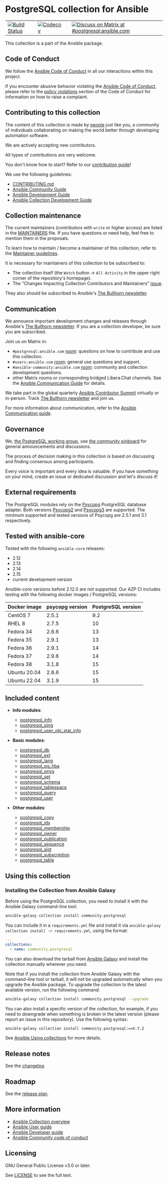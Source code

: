 # PostgreSQL collection for Ansible
| | | | |
|--|--|--|--|
|[![Build Status](https://dev.azure.com/ansible/community.postgres/_apis/build/status/CI?branchName=main)](https://dev.azure.com/ansible/community.postgres/_build?definitionId=28)|[![Codecov](https://img.shields.io/codecov/c/github/ansible-collections/community.postgresql)](https://codecov.io/gh/ansible-collections/community.postgresql)| |[![Discuss on Matrix at #postgresql:ansible.com](https://img.shields.io/matrix/postgresql:ansible.com.svg?server_fqdn=ansible-accounts.ems.host&label=Discuss%20on%20Matrix%20at%20%23postgresql:ansible.com&logo=matrix)](https://matrix.to/#/#postgresql:ansible.com)|

This collection is a part of the Ansible package.

## Code of Conduct

We follow the [Ansible Code of Conduct](https://docs.ansible.com/ansible/latest/community/code_of_conduct.html) in all our interactions within this project.

If you encounter abusive behavior violating the [Ansible Code of Conduct](https://docs.ansible.com/ansible/latest/community/code_of_conduct.html), please refer to the [policy violations](https://docs.ansible.com/ansible/latest/community/code_of_conduct.html#policy-violations) section of the Code of Conduct for information on how to raise a complaint.

## Contributing to this collection

The content of this collection is made by [people](https://github.com/ansible-collections/community.postgresql/blob/main/CONTRIBUTORS) just like you, a community of individuals collaborating on making the world better through developing automation software.

We are actively accepting new contributors.

All types of contributions are very welcome.

You don't know how to start? Refer to our [contribution guide](https://github.com/ansible-collections/community.postgresql/blob/main/CONTRIBUTING.md)!

We use the following guidelines:

* [CONTRIBUTING.md](https://github.com/ansible-collections/community.postgresql/blob/main/CONTRIBUTING.md)
* [Ansible Community Guide](https://docs.ansible.com/ansible/latest/community/index.html)
* [Ansible Development Guide](https://docs.ansible.com/ansible/devel/dev_guide/index.html)
* [Ansible Collection Development Guide](https://docs.ansible.com/ansible/devel/dev_guide/developing_collections.html#contributing-to-collections)

## Collection maintenance

The current maintainers (contributors with `write` or higher access) are listed in the [MAINTAINERS](https://github.com/ansible-collections/community.postgresql/blob/main/MAINTAINERS) file. If you have questions or need help, feel free to mention them in the proposals.

To learn how to maintain / become a maintainer of this collection, refer to the [Maintainer guidelines](https://github.com/ansible-collections/community.postgresql/blob/main/MAINTAINING.md).

It is necessary for maintainers of this collection to be subscribed to:

* The collection itself (the `Watch` button -> `All Activity` in the upper right corner of the repository's homepage).
* The "Changes Impacting Collection Contributors and Maintainers" [issue](https://github.com/ansible-collections/overview/issues/45).

They also should be subscribed to Ansible's [The Bullhorn newsletter](https://docs.ansible.com/ansible/devel/community/communication.html#the-bullhorn).

## Communication

We announce important development changes and releases through Ansible's [The Bullhorn newsletter](https://docs.ansible.com/ansible/devel/community/communication.html#the-bullhorn). If you are a collection developer, be sure you are subscribed.

Join us on Matrix in:

* `#postgresql:ansible.com` [room](https://matrix.to/#/#postgresql:ansible.com): questions on how to contribute and use this collection.
* `#users:ansible.com` [room](https://matrix.to/#/#users:ansible.com): general use questions and support.
* `#ansible-community:ansible.com` [room](https://matrix.to/#/#community:ansible.com): community and collection development questions.
* other Matrix rooms or corresponding bridged Libera.Chat channels. See the [Ansible Communication Guide](https://docs.ansible.com/ansible/devel/community/communication.html) for details.

We take part in the global quarterly [Ansible Contributor Summit](https://github.com/ansible/community/wiki/Contributor-Summit) virtually or in-person. Track [The Bullhorn newsletter](https://docs.ansible.com/ansible/devel/community/communication.html#the-bullhorn) and join us.

For more information about communication, refer to the [Ansible Communication guide](https://docs.ansible.com/ansible/devel/community/communication.html).

## Governance

We, [the PostgreSQL working group](https://github.com/ansible-collections/community.postgresql/wiki/PostgreSQL-Working-Group), use [the community pinboard](https://github.com/ansible-collections/community.postgresql/issues/30) for general announcements and discussions.

The process of decision making in this collection is based on discussing and finding consensus among participants.

Every voice is important and every idea is valuable. If you have something on your mind, create an issue or dedicated discussion and let's discuss it!

## External requirements

The PostgreSQL modules rely on the [Psycopg](https://www.psycopg.org/psycopg3/docs/basic/index.html) PostgreSQL database adapter.
Both versions [Psycopg2](https://www.psycopg.org/docs/) and [Psycopg3](https://www.psycopg.org/psycopg3/docs/) are supported.
The minimum supported and tested versions of Psycopg are 2.5.1 and 3.1 respectively.


## Tested with ansible-core

Tested with the following `ansible-core` releases:
- 2.12
- 2.13
- 2.14
- 2.15
- current development version

Ansible-core versions before 2.12.0 are not supported.
Our AZP CI includes testing with the following docker images / PostgreSQL versions:

| Docker image | psycopg version | PostgreSQL version |
|--------------|-----------------|--------------------|
| CentOS 7     |           2.5.1 |                9.2 |
| RHEL 8       |           2.7.5 |               10   |
| Fedora 34    |           2.8.6 |               13   |
| Fedora 35    |           2.9.1 |               13   |
| Fedora 36    |           2.9.1 |               14   |
| Fedora 37    |           2.9.6 |               14   |
| Fedora 38    |           3.1.8 |               15   |
| Ubuntu 20.04 |           2.8.6 |               15   |
| Ubuntu 22.04 |           3.1.9 |               15   |

## Included content

- **Info modules**:
  - [postgresql_info](https://docs.ansible.com/ansible/latest/collections/community/postgresql/postgresql_info_module.html)
  - [postgresql_ping](https://docs.ansible.com/ansible/latest/collections/community/postgresql/postgresql_ping_module.html)
  - [postgresql_user_obj_stat_info](https://docs.ansible.com/ansible/latest/collections/community/postgresql/postgresql_user_obj_stat_info_module.html)

- **Basic modules**:
  - [postgresql_db](https://docs.ansible.com/ansible/latest/collections/community/postgresql/postgresql_db_module.html)
  - [postgresql_ext](https://docs.ansible.com/ansible/latest/collections/community/postgresql/postgresql_ext_module.html)
  - [postgresql_lang](https://docs.ansible.com/ansible/latest/collections/community/postgresql/postgresql_lang_module.html)
  - [postgresql_pg_hba](https://docs.ansible.com/ansible/latest/collections/community/postgresql/postgresql_pg_hba_module.html)
  - [postgresql_privs](https://docs.ansible.com/ansible/latest/collections/community/postgresql/postgresql_privs_module.html)
  - [postgresql_set](https://docs.ansible.com/ansible/latest/collections/community/postgresql/postgresql_set_module.html)
  - [postgresql_schema](https://docs.ansible.com/ansible/latest/collections/community/postgresql/postgresql_schema_module.html)
  - [postgresql_tablespace](https://docs.ansible.com/ansible/latest/collections/community/postgresql/postgresql_tablespace_module.html)
  - [postgresql_query](https://docs.ansible.com/ansible/latest/collections/community/postgresql/postgresql_query_module.html)
  - [postgresql_user](https://docs.ansible.com/ansible/latest/collections/community/postgresql/postgresql_user_module.html)

- **Other modules**:
  - [postgresql_copy](https://docs.ansible.com/ansible/latest/collections/community/postgresql/postgresql_copy_module.html)
  - [postgresql_idx](https://docs.ansible.com/ansible/latest/collections/community/postgresql/postgresql_idx_module.html)
  - [postgresql_membership](https://docs.ansible.com/ansible/latest/collections/community/postgresql/postgresql_membership_module.html)
  - [postgresql_owner](https://docs.ansible.com/ansible/latest/collections/community/postgresql/postgresql_owner_module.html)
  - [postgresql_publication](https://docs.ansible.com/ansible/latest/collections/community/postgresql/postgresql_publication_module.html)
  - [postgresql_sequence](https://docs.ansible.com/ansible/latest/collections/community/postgresql/postgresql_sequence_module.html)
  - [postgresql_slot](https://docs.ansible.com/ansible/latest/collections/community/postgresql/postgresql_slot_module.html)
  - [postgresql_subscription](https://docs.ansible.com/ansible/latest/collections/community/postgresql/postgresql_subscription_module.html)
  - [postgresql_table](https://docs.ansible.com/ansible/latest/collections/community/postgresql/postgresql_table_module.html)

## Using this collection

### Installing the Collection from Ansible Galaxy

Before using the PostgreSQL collection, you need to install it with the Ansible Galaxy command-line tool:

```bash
ansible-galaxy collection install community.postgresql
```

You can include it in a `requirements.yml` file and install it via `ansible-galaxy collection install -r requirements.yml`, using the format:

```yaml
---
collections:
  - name: community.postgresql
```

You can also download the tarball from [Ansible Galaxy](https://galaxy.ansible.com/community/postgresql) and install the collection manually wherever you need.

Note that if you install the collection from Ansible Galaxy with the command-line tool or tarball, it will not be upgraded automatically when you upgrade the Ansible package. To upgrade the collection to the latest available version, run the following command:

```bash
ansible-galaxy collection install community.postgresql --upgrade
```

You can also install a specific version of the collection, for example, if you need to downgrade when something is broken in the latest version (please report an issue in this repository). Use the following syntax:

```bash
ansible-galaxy collection install community.postgresql:==X.Y.Z
```

See [Ansible Using collections](https://docs.ansible.com/ansible/latest/user_guide/collections_using.html) for more details.

## Release notes

See the [changelog](https://github.com/ansible-collections/community.postgresql/blob/main/CHANGELOG.rst).

## Roadmap

See the [release plan](https://github.com/ansible-collections/community.postgresql/issues/13).

## More information

- [Ansible Collection overview](https://github.com/ansible-collections/overview)
- [Ansible User guide](https://docs.ansible.com/ansible/latest/user_guide/index.html)
- [Ansible Developer guide](https://docs.ansible.com/ansible/latest/dev_guide/index.html)
- [Ansible Community code of conduct](https://docs.ansible.com/ansible/latest/community/code_of_conduct.html)

## Licensing

GNU General Public License v3.0 or later.

See [LICENSE](https://www.gnu.org/licenses/gpl-3.0.txt) to see the full text.
